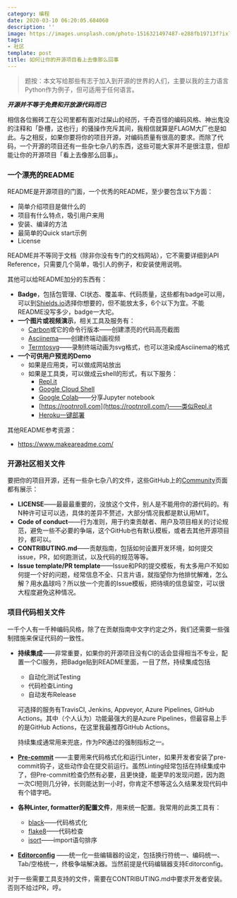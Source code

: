 ```yaml
---
category: 编程
date: 2020-03-10 06:20:05.684060
description: ''
image: https://images.unsplash.com/photo-1516321497487-e288fb19713f?ixlib=rb-1.2.1&ixid=eyJhcHBfaWQiOjEyMDd9&auto=format&fit=crop&w=1350&q=80
tags:
- 社区
template: post
title: 如何让你的开源项目看上去像那么回事
---
```


> 题按：本文写给那些有志于加入到开源的世界的人们，主要以我的主力语言Python作为例子，但可适用于任何语言。

<!--more-->

***开源并不等于免费和开放源代码而已***

相信各位搬砖工在公司里都有面对过屎山的经历，千奇百怪的编码风格、神出鬼没的注释和「卧槽，这也行」的骚操作充斥其间，我相信就算是FLAGM大厂也是如此。与之相反，如果你要将你的项目开源，对编码质量有很高的要求。而除了代码，一个开源的项目还有一些杂七杂八的东西，这些可能大家并不是很注意，但却能让你的开源项目「看上去像那么回事」。



### 一个漂亮的README



README是开源项目的门面，一个优秀的README，至少要包含以下方面：

* 简单介绍项目是做什么的
* 项目有什么特点，吸引用户来用
* 安装、编译的方法
* 最简单的Quick start示例
* License

README并不等同于文档（除非你没有专门的文档网站），它不需要详细到API Reference，只需要几个简单，吸引人的例子，和安装使用说明。

其他可以给README加分的东西有：

* **Badge**，包括包管理、CI状态、覆盖率、代码质量，这些都有badge可以用，可以到[Shields.io](https://shields.io/)选择你想要的，但不能放太多，6个以下为宜。不能README没写多少，badge一大坨。
* **一个图片或视频演示**，相关工具及服务有：
  * [Carbon](https://carbon.now.sh/?)或它的命令行版本——创建漂亮的代码高亮截图
  * [Asciinema](https://asciinema.org/)——创建终端动画视频
  * [Termtosvg](https://nbedos.github.io/termtosvg/)——录制终端动画为svg格式，也可以渲染成Asciinema的格式
* **一个可供用户预览的Demo**
  * 如果是应用类，可以做成网站放出
  * 如果是工具类，可以做成云shell的形式，有以下服务：
    * [Repl.it](https://repl.it/)
    * [Google Cloud Shell](https://ssh.cloud.google.com/cloudshell/editor)
    * [Google Colab](https://colab.research.google.com/)——分享Jupyter notebook
    * [https://rootnroll.com](https://rootnroll.com/)——类似Repl.it
    * [Heroku一键部署](https://devcenter.heroku.com/articles/heroku-button)


其他README参考资源：

* https://www.makeareadme.com/


### 开源社区相关文件

要把你的项目开源，还有一些杂七杂八的文件，这些GitHub上的[Community](https://github.com/frostming/pdm/community)页面都有展示：

* **LICENSE**——最最最重要的，没放这个文件，别人是不能用你的源代码的。有N种许可证可以选，具体的差异不赘述，大部分情况我都是默认用MIT。
* **Code of conduct**——行为准则，用于约束贡献者、用户及项目相关的讨论规范，避免一些不必要的争端，这个GitHub也有默认模板，或者去其他开源项目抄，都可以。
* **CONTRIBUTING.md**——贡献指南，包括如何设置开发环境，如何提交issue，PR，如何跑测试，以及代码的规范等等。
* **Issue template/PR template**——Issue和PR的提交模板，有太多用户不知如何提一个好的问题，经常信息不全、只言片语，就指望你为他排忧解难，怎么解？用水晶球吗？所以放一个完善的Issue模板，把待填的信息留空，可以很大程度避免这种情况。



### 项目代码相关文件

一千个人有一千种编码风格，除了在贡献指南中文字约定之外，我们还需要一些强制措施来保证代码的一致性。

* **持续集成**——非常重要，如果你的开源项目没有CI的话会显得相当不专业，配置一个CI服务，把Badge贴到README里面，一目了然，持续集成包括

  * 自动化测试Testing
  * 代码检查Linting
  * 自动发布Release

  可选择的服务有TravisCI, Jenkins, Appveyor, Azure Pipelines, GitHub Actions。其中（个人认为）功能最强大的是Azure Pipelines，但最容易上手的是GitHub Actions，在这里我最推荐GitHub Actions。

  持续集成通常用来兜底，作为PR通过的强制指标之一。

* **[Pre-commit](https://pre-commit.com/)** ——主要用来代码格式化和运行Linter，如果开发者安装了pre-commit钩子，这些动作会在提交前运行。虽然Linting经常包括在持续集成中了，但Pre-commit检查仍然有必要，且更快捷，能更早的发现问题，因为跑一次CI短则几分钟，长则能达到一小时，你肯定不想等这么久结果发现代码中有个错字吧。

* **各种Linter, formatter的配置文件**，用来统一配置。我常用的此类工具有：
    * [black](https://github.com/psf/black)——代码格式化
    * [flake8](https://pypi.org/project/flake8/)——代码检查
    * [isort](https://github.com/timothycrosley/isort)——import语句排序

* **[Editorconfig](https://editorconfig.org/)** ——统一化一些编辑器的设定，包括换行符统一、编码统一、Tab/空格统一，终极争端解决器。当然前提是代码编辑器支持Editorconfig。

对于一些需要工具支持的文件，需要在CONTRIBUTING.md中要求开发者安装。否则不给过PR，哼。

